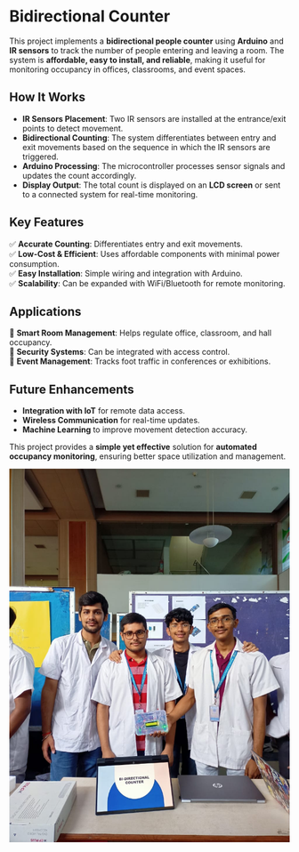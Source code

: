 # **Bidirectional Counter**

This project implements a **bidirectional people counter** using **Arduino** and **IR sensors** to track the number of people entering and leaving a room. The system is **affordable, easy to install, and reliable**, making it useful for monitoring occupancy in offices, classrooms, and event spaces.

## **How It Works**
- **IR Sensors Placement**: Two IR sensors are installed at the entrance/exit points to detect movement.
- **Bidirectional Counting**: The system differentiates between entry and exit movements based on the sequence in which the IR sensors are triggered.
- **Arduino Processing**: The microcontroller processes sensor signals and updates the count accordingly.
- **Display Output**: The total count is displayed on an **LCD screen** or sent to a connected system for real-time monitoring.

## **Key Features**
✅ **Accurate Counting**: Differentiates entry and exit movements.  
✅ **Low-Cost & Efficient**: Uses affordable components with minimal power consumption.  
✅ **Easy Installation**: Simple wiring and integration with Arduino.  
✅ **Scalability**: Can be expanded with WiFi/Bluetooth for remote monitoring.  

## **Applications**
🔹 **Smart Room Management**: Helps regulate office, classroom, and hall occupancy.  
🔹 **Security Systems**: Can be integrated with access control.  
🔹 **Event Management**: Tracks foot traffic in conferences or exhibitions.  

## **Future Enhancements**
- **Integration with IoT** for remote data access.  
- **Wireless Communication** for real-time updates.  
- **Machine Learning** to improve movement detection accuracy.  

This project provides a **simple yet effective** solution for **automated occupancy monitoring**, ensuring better space utilization and management.

![Image Description](presentation.jpg)

